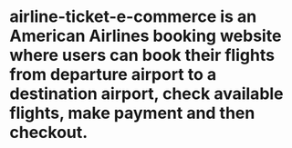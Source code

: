 # airline-ticket-e-commerce is an American Airlines booking website where users can book their flights from departure airport to a destination airport, check available flights, make payment and then checkout.
